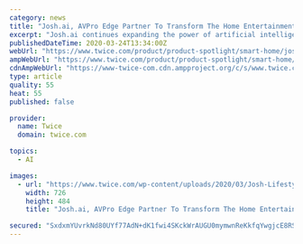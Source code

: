 ```yaml
---
category: news
title: "Josh.ai, AVPro Edge Partner To Transform The Home Entertainment Experience"
excerpt: "Josh.ai continues expanding the power of artificial intelligence in the home through a collaboration with AVPro Edge, an industry leader in audio and video distribution. Integration with AVPro Edge enables the convenience of Josh.ai’s natural voice control and privacy-focused approach to home automation to seamlessly fit into the design of ..."
publishedDateTime: 2020-03-24T13:34:00Z
webUrl: "https://www.twice.com/product/product-spotlight/smart-home/josh-ai-avpro-edge-partner-to-transform-the-home-entertainment-experience"
ampWebUrl: "https://www.twice.com/product/product-spotlight/smart-home/josh-ai-avpro-edge-partner-to-transform-the-home-entertainment-experience?amp"
cdnAmpWebUrl: "https://www-twice-com.cdn.ampproject.org/c/s/www.twice.com/product/product-spotlight/smart-home/josh-ai-avpro-edge-partner-to-transform-the-home-entertainment-experience?amp"
type: article
quality: 55
heat: 55
published: false

provider:
  name: Twice
  domain: twice.com

topics:
  - AI

images:
  - url: "https://www.twice.com/wp-content/uploads/2020/03/Josh-Lifestyle-Beam-726x484.jpg"
    width: 726
    height: 484
    title: "Josh.ai, AVPro Edge Partner To Transform The Home Entertainment Experience"

secured: "SxdxmYUvrkNd80UYf77AdN+dK1fwi4SKckWrAUGU0mymwnReKkfqYwgjcE8RSTMtJ/JLKrCLgMq6j3yeaV1nMpKCN+Xk4y6FEwS/FyTRBovcw6Yc7olN8RB1oOupNe5zfZFwJZ52ZVjXoP5iw/WQW2uu1qaqL1oZ+bunD+rnjbZkrkcXCw1YM6bXswMC45Jxot+d3CrOdOhY1hq6IchY/Eh9ihsVPILGB2Hn0SgwnBoAK4gN1Is6IPY3QbH3RPt86syD1dc5wPRAL3n8f/bP1qV5gizPY0ubf6SI/LNGDnJGPDgus5Ce65Lh1Q3steeu;HRc18uPtZyFa0TBKyr85mg=="
---
```



